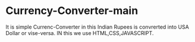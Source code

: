 # Currency-Converter-main
It is simple Currenc-Converter in this Indian Rupees is convrerted into USA Dollar or vise-versa.
IN this we use HTML,CSS,JAVASCRIPT.
